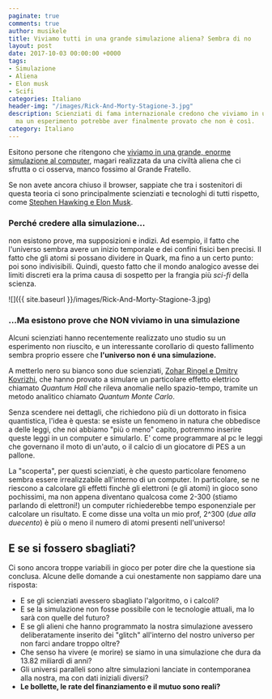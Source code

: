 ```yaml
---
paginate: true
comments: true
author: musikele
title: Viviamo tutti in una grande simulazione aliena? Sembra di no
layout: post
date: 2017-10-03 00:00:00 +0000
tags:
- Simulazione
- Aliena
- Elon musk
- Scifi
categories: Italiano
header-img: "/images/Rick-And-Morty-Stagione-3.jpg"
description: Scienziati di fama internazionale credono che viviamo in una simulazione,
  ma un esperimento potrebbe aver finalmente provato che non è così.
category: Italiano
---
```

Esitono persone che ritengono che [viviamo in una grande, enorme simulazione al computer](http://www.lescienze.it/news/2016/04/16/news/universo_simulazione_computer-3054787/), magari realizzata da una civiltà aliena che ci sfrutta o ci osserva, manco fossimo al Grande Fratello.

<!--more-->

Se non avete ancora chiuso il browser, sappiate che tra i sostenitori di questa teoria ci sono principalmente scienziati e tecnologhi di tutti rispetto, come [Stephen Hawking e Elon Musk](https://www.theguardian.com/technology/2017/apr/22/what-if-were-living-in-a-computer-simulation-the-matrix-elon-musk).

### Perché credere alla simulazione...

non esistono prove, ma supposizioni e indizi. Ad esempio, il fatto che l'universo sembra avere un inizio temporale e dei confini fisici ben precisi. Il fatto che gli atomi si possano dividere in  Quark, ma fino a un certo punto: poi sono indivisibili. Quindi, questo fatto che il mondo analogico avesse dei limiti discreti era la prima causa di sospetto per la frangia più _sci-fi_ della scienza. 

![]({{ site.baseurl }}/images/Rick-And-Morty-Stagione-3.jpg)

### ...Ma esistono prove che NON viviamo in una simulazione

Alcuni scienziati hanno recentemente realizzato uno studio su un esperimento non riuscito, e un interessante corollario di questo fallimento sembra proprio essere che **l'universo non é una simulazione.**

A metterlo nero su bianco sono due scienziati, [Zohar Ringel e Dmitry Kovrizhi](https://cosmosmagazine.com/physics/physicists-find-we-re-not-living-in-a-computer-simulation), che hanno provato a simulare un particolare effetto elettrico chiamato _Quantum Hall_ che rileva anomalie nello spazio-tempo, tramite un metodo analitico chiamato _Quantum Monte Carlo_.

Senza scendere nei dettagli, che richiedono più di un dottorato in fisica quantistica, l'idea è questa: se esiste un fenomeno in natura che obbedisce a delle leggi, che noi abbiamo "più o meno" capito, potremmo inserire queste leggi in un computer e simularlo. E' come programmare al pc le leggi che governano il moto di un'auto, o il calcio di un giocatore di PES a un pallone.

La "scoperta", per questi scienziati, è che questo particolare fenomeno sembra essere irrealizzabile all'interno di un computer. In particolare, se ne riescono a calcolare gli effetti finchè gli elettroni (e gli atomi) in gioco sono pochissimi, ma non appena diventano qualcosa come 2-300 (stiamo parlando di elettroni!) un computer richiederebbe tempo esponenziale per calcolare un risultato. E come disse una volta un mio prof, 2^300 (_due alla duecento_) è più o meno il numero di atomi presenti nell'universo!

## E se si fossero sbagliati?

Ci sono ancora troppe variabili in gioco per poter dire che la questione sia conclusa. Alcune delle domande a cui onestamente non sappiamo dare una risposta:

* E se gli scienziati avessero sbagliato l'algoritmo, o i calcoli?
* E se la simulazione non fosse possibile con le tecnologie attuali, ma lo sarà con quelle del futuro?
* E se gli alieni che hanno programmato la nostra simulazione avessero deliberatamente inserito dei "glitch" all'interno del nostro universo per non farci andare troppo oltre?
* Che senso ha vivere (e morire) se siamo in una simulazione che dura da 13.82 miliardi di anni?
* Gli universi paralleli sono altre simulazioni lanciate in contemporanea alla nostra, ma con dati iniziali diversi?
* **Le bollette, le rate del finanziamento e il mutuo sono reali?**